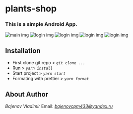 # plants-shop

### This is a simple Android App.

![main img](images/about.jpg)
![login img](images/login.jpg)
![login img](images/home.jpg)
![login img](images/more.jpg)
![login img](images/cart.jpg)


## Installation

* First clone git repo > _`git clone ...`_
* Run > _`yarn install`_
* Start project > _`yarn start`_
* Formating with prettier > _`yarn format`_

## About Author

*Bajenov Vladimir*
Email: *bajenovcpm433@yandex.ru*